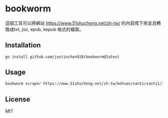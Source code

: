 # bookworm

這個工具可以將網站 https://www.51shucheng.net/zh-tw/ 的內容爬下來並且轉換成txt, jso, epub, kepub 格式的檔案。

## Installation

```bash
go install github.com/justinchen928/bookworm@latest
```

## Usage

```bash
bookworm scraper https://www.51shucheng.net/zh-tw/kehuan/santi/santi1/174.html --epub
```

## License

MIT